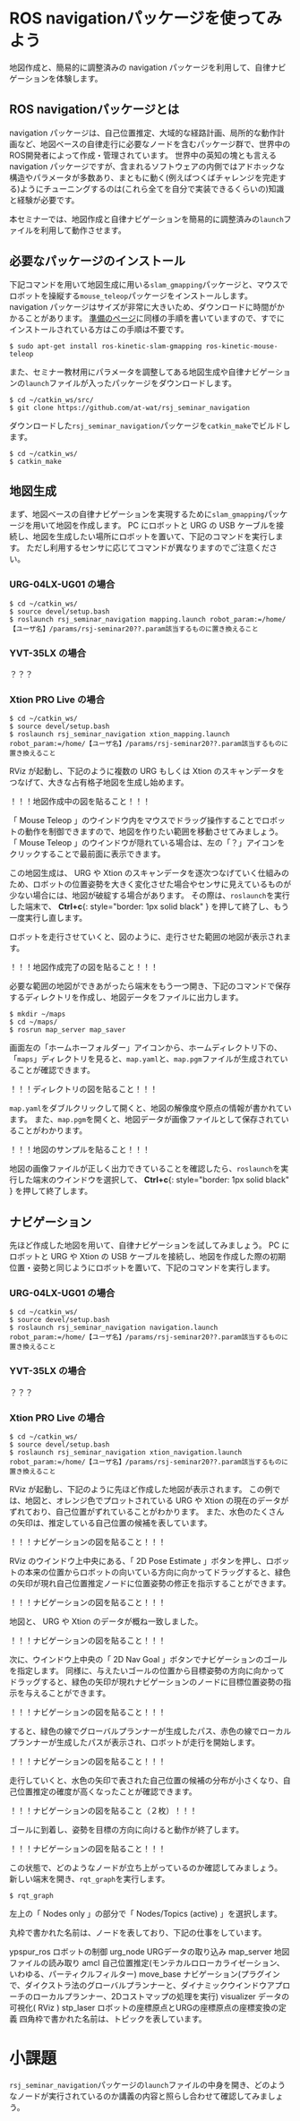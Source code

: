 # ROS navigationパッケージを使ってみよう
地図作成と、簡易的に調整済みの navigation パッケージを利用して、自律ナビゲーションを体験します。

## ROS navigationパッケージとは

 navigation パッケージは、自己位置推定、大域的な経路計画、局所的な動作計画など、地図ベースの自律走行に必要なノードを含むパッケージ群で、世界中のROS開発者によって作成・管理されています。
 世界中の英知の塊とも言える navigation パッケージですが、含まれるソフトウェアの内側ではアドホックな構造やパラメータが多数あり、まともに動く(例えばつくばチャレンジを完走する)ようにチューニングするのは(これら全てを自分で実装できるくらいの)知識と経験が必要です。

本セミナーでは、地図作成と自律ナビゲーションを簡易的に調整済みの`launch`ファイルを利用して動作させます。

## 必要なパッケージのインストール

下記コマンドを用いて地図生成に用いる`slam_gmapping`パッケージと、マウスでロボットを操縦する`mouse_teleop`パッケージをインストールします。
 navigation パッケージはサイズが非常に大きいため、ダウンロードに時間がかかることがあります。
[準備のページ](linux_and_ros_install.html)に同様の手順を書いていますので、すでにインストールされている方はこの手順は不要です。

```shell
$ sudo apt-get install ros-kinetic-slam-gmapping ros-kinetic-mouse-teleop
```

また、セミナー教材用にパラメータを調整してある地図生成や自律ナビゲーションの`launch`ファイルが入ったパッケージをダウンロードします。

```shell
$ cd ~/catkin_ws/src/
$ git clone https://github.com/at-wat/rsj_seminar_navigation
```

ダウンロードした`rsj_seminar_navigation`パッケージを`catkin_make`でビルドします。

```shell
$ cd ~/catkin_ws/
$ catkin_make
```

## 地図生成
まず、地図ベースの自律ナビゲーションを実現するために`slam_gmapping`パッケージを用いて地図を作成します。
 PC にロボットと URG の USB ケーブルを接続し、地図を生成したい場所にロボットを置いて、下記のコマンドを実行します。
ただし利用するセンサに応じてコマンドが異なりますのでご注意ください。

### URG-04LX-UG01 の場合
```shell
$ cd ~/catkin_ws/
$ source devel/setup.bash
$ roslaunch rsj_seminar_navigation mapping.launch robot_param:=/home/【ユーザ名】/params/rsj-seminar20??.param該当するものに置き換えること
```
### YVT-35LX の場合
？？？

### Xtion PRO Live の場合
```shell
$ cd ~/catkin_ws/
$ source devel/setup.bash
$ roslaunch rsj_seminar_navigation xtion_mapping.launch robot_param:=/home/【ユーザ名】/params/rsj-seminar20??.param該当するものに置き換えること
```

RViz が起動し、下記のように複数の URG もしくは Xtion のスキャンデータをつなげて、大きな占有格子地図を生成し始めます。

！！！地図作成中の図を貼ること！！！

「 Mouse Teleop 」のウインドウ内をマウスでドラッグ操作することでロボットの動作を制御できますので、地図を作りたい範囲を移動させてみましょう。
「 Mouse Teleop 」のウインドウが隠れている場合は、左の「？」アイコンをクリックすることで最前面に表示できます。

この地図生成は、 URG や Xtion のスキャンデータを逐次つなげていく仕組みのため、ロボットの位置姿勢を大きく変化させた場合やセンサに見えているものが少ない場合には、地図が破綻する場合があります。
その際は、`roslaunch`を実行した端末で、 __Ctrl+c__{: style="border: 1px solid black" } を押して終了し、もう一度実行し直します。

ロボットを走行させていくと、図のように、走行させた範囲の地図が表示されます。

！！！地図作成完了の図を貼ること！！！

必要な範囲の地図ができあがったら端末をもう一つ開き、下記のコマンドで保存するディレクトリを作成し、地図データをファイルに出力します。

```shell
$ mkdir ~/maps
$ cd ~/maps/
$ rosrun map_server map_saver
```

画面左の「ホームホーフォルダー」アイコンから、ホームディレクトリ下の、「`maps`」ディレクトリを見ると、`map.yaml`と、`map.pgm`ファイルが生成されていることが確認できます。

！！！ディレクトリの図を貼ること！！！

`map.yaml`をダブルクリックして開くと、地図の解像度や原点の情報が書かれています。
また、`map.pgm`を開くと、地図データが画像ファイルとして保存されていることがわかります。

！！！地図のサンプルを貼ること！！！

地図の画像ファイルが正しく出力できていることを確認したら、`roslaunch`を実行した端末のウインドウを選択して、 __Ctrl+c__{: style="border: 1px solid black" } を押して終了します。

## ナビゲーション
先ほど作成した地図を用いて、自律ナビゲーションを試してみましょう。
 PC にロボットと URG や Xtion の USB ケーブルを接続し、地図を作成した際の初期位置・姿勢と同じようにロボットを置いて、下記のコマンドを実行します。

### URG-04LX-UG01 の場合
```shell
$ cd ~/catkin_ws/
$ source devel/setup.bash
$ roslaunch rsj_seminar_navigation navigation.launch robot_param:=/home/【ユーザ名】/params/rsj-seminar20??.param該当するものに置き換えること
```
### YVT-35LX の場合
？？？

### Xtion PRO Live の場合
```shell
$ cd ~/catkin_ws/
$ source devel/setup.bash
$ roslaunch rsj_seminar_navigation xtion_navigation.launch robot_param:=/home/【ユーザ名】/params/rsj-seminar20??.param該当するものに置き換えること
```

RViz が起動し、下記のように先ほど作成した地図が表示されます。
この例では、地図と、オレンジ色でプロットされている URG や Xtion の現在のデータがずれており、自己位置がずれていることがわかります。
また、水色のたくさんの矢印は、推定している自己位置の候補を表しています。

！！！ナビゲーションの図を貼ること！！！

RViz のウインドウ上中央にある、「 2D Pose Estimate 」ボタンを押し、ロボットの本来の位置からロボットの向いている方向に向かってドラッグすると、緑色の矢印が現れ自己位置推定ノードに位置姿勢の修正を指示することができます。

！！！ナビゲーションの図を貼ること！！！

地図と、 URG や Xtion のデータが概ね一致しました。

！！！ナビゲーションの図を貼ること！！！

次に、ウインドウ上中央の「 2D Nav Goal 」ボタンでナビゲーションのゴールを指定します。
同様に、与えたいゴールの位置から目標姿勢の方向に向かってドラッグすると、緑色の矢印が現れナビゲーションのノードに目標位置姿勢の指示を与えることができます。

！！！ナビゲーションの図を貼ること！！！

すると、緑色の線でグローバルプランナーが生成したパス、赤色の線でローカルプランナーが生成したパスが表示され、ロボットが走行を開始します。

！！！ナビゲーションの図を貼ること！！！

走行していくと、水色の矢印で表された自己位置の候補の分布が小さくなり、自己位置推定の確度が高くなったことが確認できます。

！！！ナビゲーションの図を貼ること（２枚）！！！

ゴールに到着し、姿勢を目標の方向に向けると動作が終了します。

！！！ナビゲーションの図を貼ること！！！

この状態で、どのようなノードが立ち上がっているのか確認してみましょう。
新しい端末を開き、`rqt_graph`を実行します。

```shell
$ rqt_graph
```

左上の「 Nodes only 」の部分で「 Nodes/Topics (active) 」を選択します。

丸枠で書かれた名前は、ノードを表しており、下記の仕事をしています。

ypspur_ros
ロボットの制御
urg_node
URGデータの取り込み
map_server
地図ファイルの読み取り
amcl
自己位置推定(モンテカルロローカライゼーション、いわゆる、パーティクルフィルター)
move_base
ナビゲーション(プラグインで、ダイクストラ法のグローバルプランナーと、ダイナミックウインドウアプローチのローカルプランナー、2Dコストマップの処理を実行)
visualizer
データの可視化( RViz )
stp_laser
ロボットの座標原点とURGの座標原点の座標変換の定義
四角枠で書かれた名前は、トピックを表しています。

# 小課題
`rsj_seminar_navigation`パッケージの`launch`ファイルの中身を開き、どのようなノードが実行されているのか講義の内容と照らし合わせて確認してみましょう。